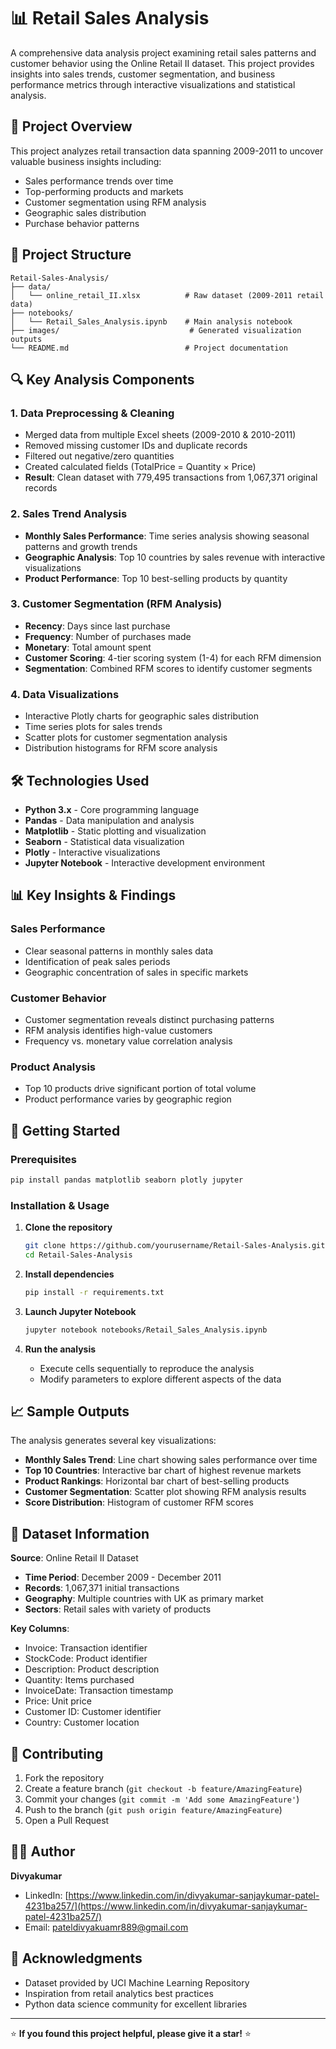 # 📊 Retail Sales Analysis

A comprehensive data analysis project examining retail sales patterns and customer behavior using the Online Retail II dataset. This project provides insights into sales trends, customer segmentation, and business performance metrics through interactive visualizations and statistical analysis.

## 🚀 Project Overview

This project analyzes retail transaction data spanning 2009-2011 to uncover valuable business insights including:

- Sales performance trends over time
- Top-performing products and markets
- Customer segmentation using RFM analysis
- Geographic sales distribution
- Purchase behavior patterns

## 📁 Project Structure

```
Retail-Sales-Analysis/
├── data/
│   └── online_retail_II.xlsx          # Raw dataset (2009-2011 retail data)
├── notebooks/
│   └── Retail_Sales_Analysis.ipynb    # Main analysis notebook
├── images/                             # Generated visualization outputs
└── README.md                          # Project documentation
```

## 🔍 Key Analysis Components

### 1. **Data Preprocessing & Cleaning**

- Merged data from multiple Excel sheets (2009-2010 & 2010-2011)
- Removed missing customer IDs and duplicate records
- Filtered out negative/zero quantities
- Created calculated fields (TotalPrice = Quantity × Price)
- **Result**: Clean dataset with 779,495 transactions from 1,067,371 original records

### 2. **Sales Trend Analysis**

- **Monthly Sales Performance**: Time series analysis showing seasonal patterns and growth trends
- **Geographic Analysis**: Top 10 countries by sales revenue with interactive visualizations
- **Product Performance**: Top 10 best-selling products by quantity

### 3. **Customer Segmentation (RFM Analysis)**

- **Recency**: Days since last purchase
- **Frequency**: Number of purchases made
- **Monetary**: Total amount spent
- **Customer Scoring**: 4-tier scoring system (1-4) for each RFM dimension
- **Segmentation**: Combined RFM scores to identify customer segments

### 4. **Data Visualizations**

- Interactive Plotly charts for geographic sales distribution
- Time series plots for sales trends
- Scatter plots for customer segmentation analysis
- Distribution histograms for RFM score analysis

## 🛠️ Technologies Used

- **Python 3.x** - Core programming language
- **Pandas** - Data manipulation and analysis
- **Matplotlib** - Static plotting and visualization
- **Seaborn** - Statistical data visualization
- **Plotly** - Interactive visualizations
- **Jupyter Notebook** - Interactive development environment

## 📊 Key Insights & Findings

### Sales Performance

- Clear seasonal patterns in monthly sales data
- Identification of peak sales periods
- Geographic concentration of sales in specific markets

### Customer Behavior

- Customer segmentation reveals distinct purchasing patterns
- RFM analysis identifies high-value customers
- Frequency vs. monetary value correlation analysis

### Product Analysis

- Top 10 products drive significant portion of total volume
- Product performance varies by geographic region

## 🚀 Getting Started

### Prerequisites

```bash
pip install pandas matplotlib seaborn plotly jupyter
```

### Installation & Usage

1. **Clone the repository**

   ```bash
   git clone https://github.com/yourusername/Retail-Sales-Analysis.git
   cd Retail-Sales-Analysis
   ```
2. **Install dependencies**

   ```bash
   pip install -r requirements.txt
   ```
3. **Launch Jupyter Notebook**

   ```bash
   jupyter notebook notebooks/Retail_Sales_Analysis.ipynb
   ```
4. **Run the analysis**

   - Execute cells sequentially to reproduce the analysis
   - Modify parameters to explore different aspects of the data

## 📈 Sample Outputs

The analysis generates several key visualizations:

- **Monthly Sales Trend**: Line chart showing sales performance over time
- **Top 10 Countries**: Interactive bar chart of highest revenue markets
- **Product Rankings**: Horizontal bar chart of best-selling products
- **Customer Segmentation**: Scatter plot showing RFM analysis results
- **Score Distribution**: Histogram of customer RFM scores
## 📁 Dataset Information

**Source**: Online Retail II Dataset

- **Time Period**: December 2009 - December 2011
- **Records**: 1,067,371 initial transactions
- **Geography**: Multiple countries with UK as primary market
- **Sectors**: Retail sales with variety of products

**Key Columns**:

- Invoice: Transaction identifier
- StockCode: Product identifier
- Description: Product description
- Quantity: Items purchased
- InvoiceDate: Transaction timestamp
- Price: Unit price
- Customer ID: Customer identifier
- Country: Customer location

## 🤝 Contributing

1. Fork the repository
2. Create a feature branch (`git checkout -b feature/AmazingFeature`)
3. Commit your changes (`git commit -m 'Add some AmazingFeature'`)
4. Push to the branch (`git push origin feature/AmazingFeature`)
5. Open a Pull Request

## 👨‍💻 Author

**Divyakumar**
- LinkedIn: [https://www.linkedin.com/in/divyakumar-sanjaykumar-patel-4231ba257/](https://www.linkedin.com/in/divyakumar-sanjaykumar-patel-4231ba257/)
- Email: [pateldivyakuamr889@gmail.com](mailto:pateldivyakuamr889@gmail.com)

## 🙏 Acknowledgments

- Dataset provided by UCI Machine Learning Repository
- Inspiration from retail analytics best practices
- Python data science community for excellent libraries

---

⭐ **If you found this project helpful, please give it a star!** ⭐
